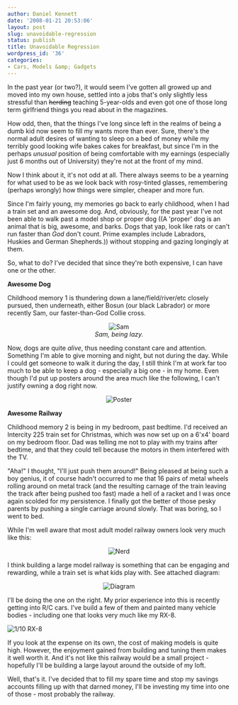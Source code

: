 ```yaml
---
author: Daniel Kennett
date: '2008-01-21 20:53:06'
layout: post
slug: unavoidable-regression
status: publish
title: Unavoidable Regression
wordpress_id: '36'
categories:
- Cars, Models &amp; Gadgets
---
```


In the past year (or two?), it would seem I've gotten all growed up and moved into my own house, settled into a jobs that's only slightly less stressful than <del>herding</del> teaching 5-year-olds and even got one of those long term girlfriend things you read about in the magazines. 

How odd, then, that the things I've long since left in the realms of being a dumb kid now seem to fill my wants more than ever. Sure, there's the normal adult desires of wanting to sleep on a bed of money while my terribly good looking wife bakes cakes for breakfast, but since I'm in the perhaps <i>unusual</i> position of being comfortable with my earnings (especially just 6 months out of University) they're not at the front of my mind. 

<!--more-->

Now I think about it, it's not odd at all. There always seems to be a yearning for what used to be as we look back with rosy-tinted glasses, remembering (perhaps wrongly) how things were simpler, cheaper and more fun. 

Since I'm fairly young, my memories go back to early childhood, when I had a train set and an awesome dog. And, obviously, for the past year I've not been able to walk past a model shop or proper dog ((A 'proper' dog is an animal that is big, awesome, and barks. Dogs that yap, look like rats or can't run faster than <em>God</em> don't count. Prime examples include Labradors, Huskies and German Shepherds.)) without stopping and gazing longingly at them.

So, what to do? I've decided that since they're both expensive, I can have one or the other. 

<strong>Awesome Dog</strong>

Childhood memory 1 is thundering down a lane/field/river/etc closely pursued, then underneath, either Bosun (our black Labrador) or more recently Sam, our faster-than-God Collie cross. 

<div align="center"><img src="http://ikennd.ac/pictures/posts/regression/sam.jpg" alt="Sam" />
<br /><em>Sam, being lazy.</em></div>

Now, dogs are quite <em>alive</em>, thus needing constant care and attention. Something I'm able to give morning and night, but not during the day. While I could get someone to walk it during the day, I still think I'm at work far too much to be able to keep a dog - especially a big one - in my home. Even though I'd put up posters around the area much like the following, I can't justify owning a dog right now. 

<div align="center"><img src="http://ikennd.ac/pictures/posts/regression/dogposter.jpg" alt="Poster" /></div>


<strong>Awesome Railway</strong>

Childhood memory 2 is being in my bedroom, past bedtime. I'd received an Intercity 225 train set for Christmas, which was now set up on a 6'x4' board on my bedroom floor. Dad was telling me not to play with my trains after bedtime, and that they could tell because the motors in them interfered with the TV.

"Aha!" I thought, "I'll just push them around!" Being pleased at being such a boy genius, it of course hadn't occurred to me that 16 pairs of metal wheels rolling around on metal track (and the resulting carnage of the train leaving the track after being pushed too fast) made a hell of a racket and I was once again scolded for my persistence. I finally got the better of those pesky parents by pushing a single carriage around slowly. That was boring, so I went to bed. 
 
While I'm well aware that most adult model railway owners look very much like this:

<div align="center"><img src="http://ikennd.ac/pictures/posts/regression/nerd.jpg" alt="Nerd" /></div>

I think building a large model railway is something that can be engaging and rewarding, while a train set is what  kids play with. See attached diagram:

<div align="center"><img src="http://ikennd.ac/pictures/posts/regression/diagram.jpg" alt="Diagram" /></div>

I'll be doing the one on the right. My prior experience into this is recently getting into R/C cars. I've build a few of them and painted many vehicle bodies - including one that looks very much like my RX-8.

<img src="http://ikennd.ac/pictures/rc/ta04_rx8.jpg" alt="1/10 RX-8" />

If you look at the expense on its own, the cost of making models is quite high. However, the enjoyment gained from building and tuning them makes it well worth it. And it's not like this railway would be a small project - hopefully I'll be building a large layout around the outside of my loft. 

Well, that's it. I've decided that to fill my spare time and stop my savings accounts filling up with that darned money, I'll be investing my time into one of those - most probably the railway. 
